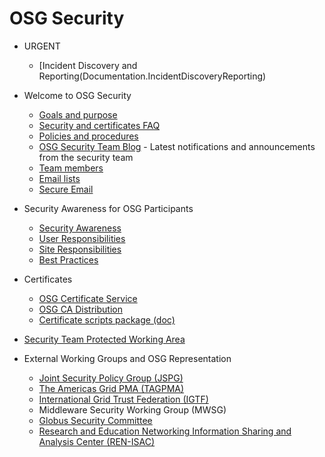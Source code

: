 # OSG Security

-   URGENT
    -   [Incident Discovery and Reporting(Documentation.IncidentDiscoveryReporting)

-   Welcome to OSG Security
    -   [Goals and purpose](GoalsPurpose)
    -   [Security and certificates FAQ](Documentation/OsgFaq\#Security_and_Certificates)
    -   [Policies and procedures](Documentation.PoliciesProcedures)
    -   [OSG Security Team Blog](http://osgsec.blogspot.com/) - Latest notifications and announcements from the security team
    -   [Team members](SecurityTeamMembers)
    -   [Email lists](EmailLists)
    -   [Secure Email](Documentation.SecureEmail)

-   Security Awareness for OSG Participants
    -   [Security Awareness](Documentation.SecurityAwarenessForTheOSG)
    -   [User Responsibilities](Documentation.SecurityUserResponsibilities)
    -   [Site Responsibilities](Documentation.SecuritySiteResponsibilities)
    -   [Best Practices](Documentation.SecurityBestPractices)

-   Certificates
    -   [OSG Certificate Service](OSGCertificateService)

    <!-- -->

    -   [OSG CA Distribution](Documentation.CaDistribution)
    -   [Certificate scripts package (doc)](Documentation.Release3.InstallCertScripts)

-   [Security Team Protected Working Area](SecurityTeam/WebHome)

-   External Working Groups and OSG Representation
    -   [Joint Security Policy Group (JSPG)](http://www.jspg.org/)
    -   [The Americas Grid PMA (TAGPMA)](http://www.tagpma.org)
    -   [International Grid Trust Federation (IGTF)](http://igtf.net/)
    -   Middleware Security Working Group (MWSG)
    -   [Globus Security Committee](http://dev.globus.org/wiki/SecurityCommittee/Security\_Vulnerability\_Handling)
    -   [Research and Education Networking Information Sharing and Analysis Center (REN-ISAC)](http://www.ren-isac.net/)

